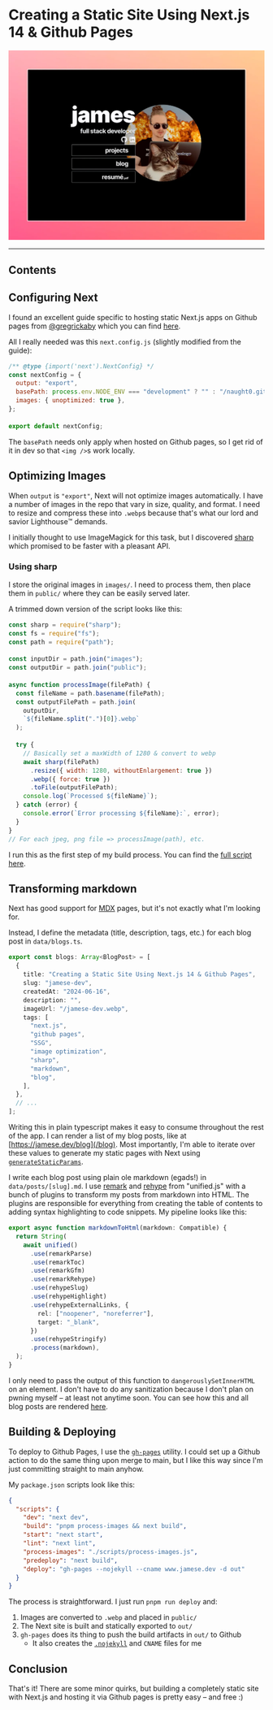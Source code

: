 
# Creating a Static Site Using Next.js 14 & Github Pages

![](/jamese-dev.webp)

---

## Contents

## Configuring Next

I found an excellent guide specific to hosting static Next.js apps on Github pages from [@gregrickaby](https://github.com/gregrickaby) which you can find [here](https://github.com/gregrickaby/nextjs-github-pages).

All I really needed was this `next.config.js` (slightly modified from the guide):

```js
/** @type {import('next').NextConfig} */
const nextConfig = {
  output: "export",
  basePath: process.env.NODE_ENV === "development" ? "" : "/naught0.github.io",
  images: { unoptimized: true },
};

export default nextConfig;
```

The `basePath` needs only apply when hosted on Github pages, so I get rid of it in dev so that `<img />`s work locally.

## Optimizing Images

When `output` is `"export"`, Next will not optimize images automatically. I have a number of images in the repo that vary in size, quality, and format. I need to resize and compress these into `.webp`s because that's what our lord and savior Lighthouse™️  demands.

I initially thought to use ImageMagick for this task, but I discovered [sharp](https://sharp.pixelplumbing.com/) which promised to be faster with a pleasant API.

### Using sharp

I store the original images in `images/`. I need to process them, then place them in `public/` where they can be easily served later.

A trimmed down version of the script looks like this:

```js
const sharp = require("sharp");
const fs = require("fs");
const path = require("path");

const inputDir = path.join("images");
const outputDir = path.join("public");

async function processImage(filePath) {
  const fileName = path.basename(filePath);
  const outputFilePath = path.join(
    outputDir,
    `${fileName.split(".")[0]}.webp`
  );

  try {
    // Basically set a maxWidth of 1280 & convert to webp
    await sharp(filePath)
      .resize({ width: 1280, withoutEnlargement: true }) 
      .webp({ force: true })
      .toFile(outputFilePath);
    console.log(`Processed ${fileName}`);
  } catch (error) {
    console.error(`Error processing ${fileName}:`, error);
  }
}
// For each jpeg, png file => processImage(path), etc.
```
I run this as the first step of my build process. You can find the [full script here](https://github.com/Naught0/naught0.github.io/blob/master/scripts/process-images.js).

## Transforming markdown

Next has good support for [MDX](https://nextjs.org/docs/app/building-your-application/configuring/mdx) pages, but it's not exactly what I'm looking for.

Instead, I define the metadata (title, description, tags, etc.) for each blog post in `data/blogs.ts`. 

```ts
export const blogs: Array<BlogPost> = [
  {
    title: "Creating a Static Site Using Next.js 14 & Github Pages",
    slug: "jamese-dev",
    createdAt: "2024-06-16",
    description: "",
    imageUrl: "/jamese-dev.webp",
    tags: [
      "next.js",
      "github pages",
      "SSG",
      "image optimization",
      "sharp",
      "markdown",
      "blog",
    ],
  },
  // ...
];
```

Writing this in plain typescript makes it easy to consume throughout the rest of the app. I can render a list of my blog posts, like at [https://jamese.dev/blog](/blog). Most importantly, I'm able to iterate over these values to generate my static pages with Next using [`generateStaticParams`](https://nextjs.org/docs/app/api-reference/functions/generate-static-params).

I write each blog post using plain ole markdown (egads!) in `data/posts/[slug].md`. I use [remark](https://github.com/remarkjs/remark) and [rehype](https://github.com/rehypejs/rehype) from "unified.js" with a bunch of plugins to transform my posts from markdown into HTML. The plugins are responsible for everything from creating the table of contents to adding syntax highlighting to code snippets. My pipeline looks like this:

```ts
export async function markdownToHtml(markdown: Compatible) {
  return String(
    await unified()
      .use(remarkParse)
      .use(remarkToc)
      .use(remarkGfm)
      .use(remarkRehype)
      .use(rehypeSlug)
      .use(rehypeHighlight)
      .use(rehypeExternalLinks, {
        rel: ["noopener", "noreferrer"],
        target: "_blank",
      })
      .use(rehypeStringify)
      .process(markdown),
  );
}
```

I only need to pass the output of this function to `dangerouslySetInnerHTML` on an element. I don't have to do any sanitization because I don't plan on pwning myself &ndash; at least not anytime soon. You can see how this and all blog posts are rendered [here](https://github.com/Naught0/naught0.github.io/blob/master/app/blog/%5Bslug%5D/page.tsx).


## Building & Deploying

To deploy to Github Pages, I use the [`gh-pages`](https://github.com/tschaub/gh-pages) utility. I could set up a Github action to do the same thing upon merge to main, but I like this way since I'm just committing straight to main anyhow.

My `package.json` scripts look like this:

```json
{
  "scripts": {
    "dev": "next dev",
    "build": "pnpm process-images && next build",
    "start": "next start",
    "lint": "next lint",
    "process-images": "./scripts/process-images.js",
    "predeploy": "next build",
    "deploy": "gh-pages --nojekyll --cname www.jamese.dev -d out"
  }
}
```

The process is straightforward. I just run `pnpm run deploy` and:

1. Images are converted to `.webp` and placed in `public/`
2. The Next site is built and statically exported to `out/`
3. `gh-pages` does its thing to push the build artifacts in `out/` to Github
   - It also creates the [`.nojekyll`](https://github.blog/2009-12-29-bypassing-jekyll-on-github-pages/) and `CNAME` files for me

## Conclusion

That's it! There are some minor quirks, but building a completely static site with Next.js and hosting it via Github pages is pretty easy &ndash; and free :)

